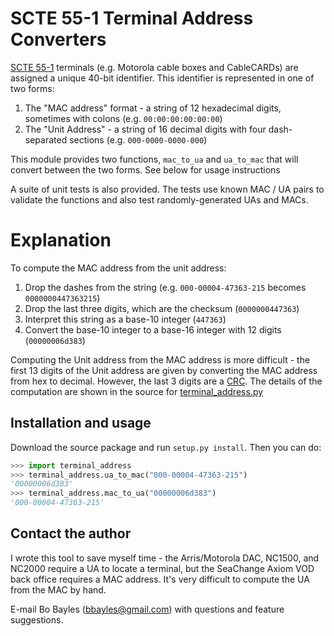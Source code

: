# SCTE 55-1 Terminal Address Converters
[SCTE 55-1](http://scte.org/documents/pdf/Standards/ANSI_SCTE-55-1-2009.pdf) terminals (e.g. Motorola cable boxes and CableCARDs) are assigned a unique 40-bit identifier. This identifier is represented in one of two forms:

1. The "MAC address" format - a string of 12 hexadecimal digits, sometimes with colons (e.g. `00:00:00:00:00:00`)
2. The "Unit Address" - a string of 16 decimal digits with four dash-separated sections (e.g. `000-0000-0000-000`)

This module provides two functions, `mac_to_ua` and `ua_to_mac` that will convert between the two forms. See below for usage instructions

A suite of unit tests is also provided. The tests use known MAC / UA pairs to validate the functions and also test randomly-generated UAs and MACs.

# Explanation
To compute the MAC address from the unit address:

1. Drop the dashes from the string (e.g. `000-00004-47363-215` becomes `0000000447363215`)
2. Drop the last three digits, which are the checksum (`0000000447363`)
3. Interpret this string as a base-10 integer (`447363`)
4. Convert the base-10 integer to a base-16 integer with 12 digits (`00000006d383`)

Computing the Unit address from the MAC address is more difficult - the first 13 digits of the Unit address are given by converting the MAC address from hex to decimal. However, the last 3 digits are a [CRC](http://en.wikipedia.org/wiki/Cyclic_redundancy_check). The details of the computation are shown in the source for [terminal_address.py](terminal_address/scte_55_1_address.py)

## Installation and usage
Download the source package and run `setup.py install`. Then you can do:

```python
>>> import terminal_address
>>> terminal_address.ua_to_mac("000-00004-47363-215")
'00000006d383'
>>> terminal_address.mac_to_ua("00000006d383")
'000-00004-47363-215'
```

## Contact the author
I wrote this tool to save myself time - the Arris/Motorola DAC, NC1500, and NC2000 require a UA to locate a terminal, but the SeaChange Axiom VOD back office requires a MAC address. It's very difficult to compute the UA from the MAC by hand.

E-mail Bo Bayles (bbayles@gmail.com) with questions and feature suggestions.
